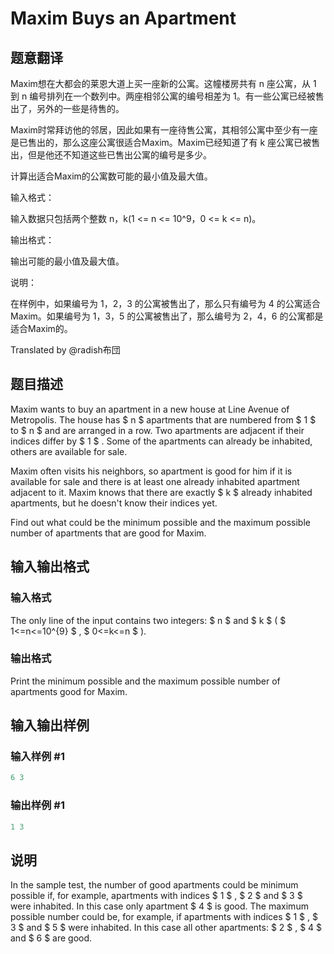 # Maxim Buys an Apartment

## 题意翻译

Maxim想在大都会的莱恩大道上买一座新的公寓。这幢楼房共有 n 座公寓，从 1 到 n 编号排列在一个数列中。两座相邻公寓的编号相差为 1。有一些公寓已经被售出了，另外的一些是待售的。

Maxim时常拜访他的邻居，因此如果有一座待售公寓，其相邻公寓中至少有一座是已售出的，那么这座公寓很适合Maxim。Maxim已经知道了有 k 座公寓已被售出，但是他还不知道这些已售出公寓的编号是多少。

计算出适合Maxim的公寓数可能的最小值及最大值。

输入格式：

输入数据只包括两个整数 n，k(1 <= n <= 10^9，0 <= k <= n)。

输出格式：

输出可能的最小值及最大值。

说明：

在样例中，如果编号为 1，2，3 的公寓被售出了，那么只有编号为 4 的公寓适合Maxim。如果编号为 1，3，5 的公寓被售出了，那么编号为 2，4，6 的公寓都是适合Maxim的。

Translated by @radish布団

## 题目描述

Maxim wants to buy an apartment in a new house at Line Avenue of Metropolis. The house has $ n $ apartments that are numbered from $ 1 $ to $ n $ and are arranged in a row. Two apartments are adjacent if their indices differ by $ 1 $ . Some of the apartments can already be inhabited, others are available for sale.

Maxim often visits his neighbors, so apartment is good for him if it is available for sale and there is at least one already inhabited apartment adjacent to it. Maxim knows that there are exactly $ k $ already inhabited apartments, but he doesn't know their indices yet.

Find out what could be the minimum possible and the maximum possible number of apartments that are good for Maxim.

## 输入输出格式

### 输入格式

The only line of the input contains two integers: $ n $ and $ k $ ( $ 1<=n<=10^{9} $ , $ 0<=k<=n $ ).

### 输出格式

Print the minimum possible and the maximum possible number of apartments good for Maxim.

## 输入输出样例

### 输入样例 #1

```cpp
6 3

```
### 输出样例 #1

```cpp
1 3

```
## 说明

In the sample test, the number of good apartments could be minimum possible if, for example, apartments with indices $ 1 $ , $ 2 $ and $ 3 $ were inhabited. In this case only apartment $ 4 $ is good. The maximum possible number could be, for example, if apartments with indices $ 1 $ , $ 3 $ and $ 5 $ were inhabited. In this case all other apartments: $ 2 $ , $ 4 $ and $ 6 $ are good.

